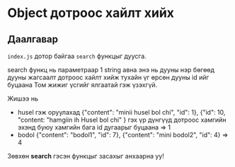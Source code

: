 # Object дотроос хайлт хийх

## Даалгавар

`index.js` дотор байгаа `search` функцыг дуусга.

search функц нь параметраар 1 string авна энэ нь дууны нэр бөгөөд дууны жагсаалт дотроос хайлт хийж тухайн үг өрсөн дууны id ийг буцаана Том жижиг үсгийг ялгаатай гэж үзэхгүй.



Жишээ нь 
* husel гэж оруулахад {"content": "minii husel bol chi", "id": 1}, {"id": 10, "content: "hamgiin ih Husel bol chi" } гэх үр дүнгүүд дотроос хамгийн эхэнд буюу хамгийн бага id дугаарыг буцаана => 1
* bodol {"content": "bodol1", "id": 7}, {"content": "mini bodol2", "id": 4} => 4 
 
Зөвхөн **search** гэсэн функцыг засахыг анхаарна уу!
